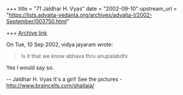+++
title = "71 Jaldhar H. Vyas"
date = "2002-09-10"
upstream_url = "https://lists.advaita-vedanta.org/archives/advaita-l/2002-September/003750.html"

+++
[Archive link](https://lists.advaita-vedanta.org/archives/advaita-l/2002-September/003750.html)

On Tue, 10 Sep 2002, vidya jayaram wrote:

> Is it that we know abhava thru anupalabdhi

Yes I would say so.

--
Jaldhar H. Vyas <jaldhar at braincells.com>
It's a girl! See the pictures - http://www.braincells.com/shailaja/

